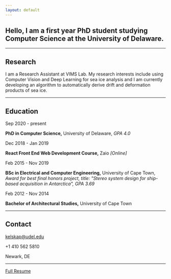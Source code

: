 ```yaml
---
layout: default
---
```


## **Hello**, I am a first year PhD student studying Computer Science at the University of Delaware.

* * *

## Research
I am a Research Assistant at VIMS Lab. My research interests include using Computer Vision and Deep Learning for sea ice analysis and I am currently developing an algorithm to automatically derive drift and deformation products of sea ice.

* * *

## Education

Sep 2020 - present

**PhD in Computer Science,** University of Delaware, _GPA 4.0_


Dec 2018 - Jan 2019

**React Front End Web Development Course,** Zaio _[Online]_
          

Feb 2015 - Nov 2019   

**BSc in Electrical and Computer Engineering,** University of Cape Town,                                  _Award for best final honors project, title: "Stereo system design for ship-based acquisition in Antarctica", GPA 3.69_
           

Feb 2012 - Nov 2014

**Bachelor of Architectural Studies,** University of Cape Town

* * *

## Contact

kelskap@udel.edu

+1 410 562 5810

Newark, DE


* * *

[Full Resume](./Resume.pdf)

